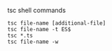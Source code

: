 tsc shell commands

```shell
tsc file-name [additional-file]
tsc file-name -t ES$
tsc *.ts
tsc file-name -w
```